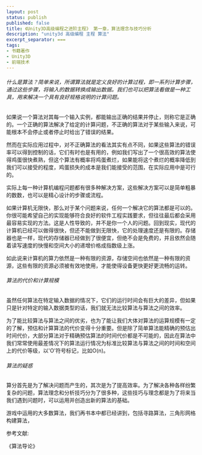 ```yaml
---
layout: post
status: publish
published: false
title: 《Unity3D高级编程之进阶主程》 第一章，算法理念与技巧分析
description: "unity3d 高级编程 主程 算法"
excerpt_separator: ===
tags:
- 书籍著作
- Unity3D
- 前端技术
---
```



###### 什么是算法？简单来说，所谓算法就是定义良好的计算过程，即一系列计算步骤，通过这些步骤，将输入的数据转换成输出数据。我们也可以把算法看做是一种工具，用来解决一个具有良好规格说明的计算问题。

如果说一个算法对其每一个输入实例，都能输出正确的结果并停止，则称它是正确的。一个正确的算法解决了给定的计算问题，不正确的算法对于某些输入来说，可能根本不会停止或者停止时给出了错误的结果。

然而在实际应用过程中，对不正确算法的看法其实有点不同，如果这些算法的错误率可以得到控制的话，它们有时也是有用的，例如我们写出了一个很高效的算法使得鸡蛋很快煮熟，但这个算法有概率将鸡蛋煮烂，如果能将这个煮烂的概率降低到我们可以接受的程度，鸡蛋损失的成本是我们能接受的范围，在实际应用中是可行的。

实际上每一种计算机编程问题都有很多种解决方案，这些解决方案可以是简单粗暴的数数，也可以是精心设计的步骤或流程。

如果计算机无限快，那么对于某个问题来说，任何一个解决它的算法都是可以的。你很可能希望自己的实现能够符合良好的软件工程实践要求，但往往最后都会采用最容易实现的方法。这是人性导致的，并不是你一个人的问题。回到现实，现代的计算机已经可以做得很快，但还不能做到无限快，它的处理速度还是有限的。存储器也是一样，现代的存储器已经做到了很便宜，但绝不会是免费的，并且依然会随着读写速度的快慢和空间大小的递增价格成指数级上涨。

如此说来计算机的算力依然是一种有限的资源，存储空间也依然是一种有限的资源，这些有限的资源必须被有效地使用，才能使得设备更快更好更流畅的运转。

###### 算法的代价和计算规模

虽然任何算法在特定输入数据的情况下，它们的运行时间会有巨大的差异，但如果只是针对特定的输入数据类型的话，我们就无法比较算法与算法之间的效率。

为了能比较算法与算法之间的优劣，也为了能让我们大体对算法的运算规模有一定的了解，预估和计算算法的代价变得十分重要。但是除了简单算法能精确的预估出时间代价，大部分算法对于精确预估算法的时间代价都是不可能的，因此在算法中我们常常使用最差情况下的算法运行情况为标准比较算法与算法之间的时间和空间上的代价等级，以'O'符号标记，比如O(n)。



###### 算法的疑惑

算分首先是为了解决问题而产生的，其次是为了提高效率。为了解决各种各样纷繁复杂的问题，算法理念和分析技巧分为了很多种，这些技巧与理念都是为了将来当我们遇到问题时，可以运用并创造出新的算法的基础。



游戏中运用的大多数算法，我们再书本中都已经讲到，包括寻路算法，三角形网格构建算法，


<!-- ###### 同一种问题不同的情况下针对不同的算法有不同效率。 -->

<!-- 那么算法能帮我们解决哪些问题呢？包括数据排序，数据查找和检索，寻找最短路径，线性规划，数值算法和数论理论等等等，很多很多我们将在这节一一做以分析。 -->

参考文献:

《算法导论》



